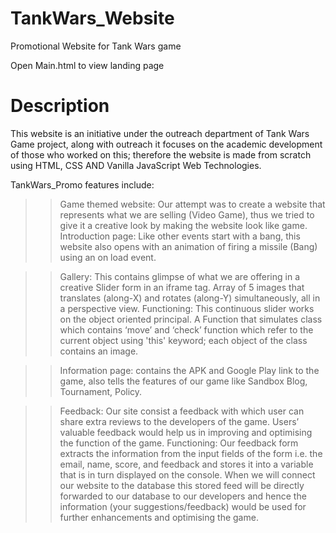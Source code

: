 # TankWars_Website
Promotional Website for Tank Wars game

Open Main.html to view landing page
# Description
This website is an initiative under the outreach department of Tank Wars Game project, along with outreach it focuses on the academic development of those who worked on this; therefore the website is made from scratch using HTML, CSS AND Vanilla JavaScript Web Technologies.

TankWars_Promo features include:

  >> Game themed website: Our attempt was to create a website that represents what we are selling (Video Game), thus we tried to give it a creative look by making the website look like game.
  >> Introduction page: Like other events start with a bang, this website also opens with an animation of firing a missile (Bang) using an on load event.
  
  >> Gallery: This contains glimpse of what we are offering in a creative Slider form in an iframe tag. Array of 5 images that translates (along-X) and rotates (along-Y) simultaneously, all in a perspective view.
  Functioning: This continuous slider works on the object oriented principal. A Function that simulates class which contains ‘move’ and ‘check’ function which refer to the current object using 'this' keyword; each object of the class contains an image.
  
  >> Information page: contains the APK and Google Play link to the game, also tells the features of our game like Sandbox Blog, Tournament, Policy.
  
  >> Feedback: Our site consist a feedback with which user can share extra reviews to the developers of the game. Users’ valuable feedback would help us in improving and optimising the function of the game.
  Functioning: Our feedback form extracts the information from the input fields of the form i.e. the email, name, score, and feedback and stores it into a variable that is in turn displayed on the console. When we will connect our website to the database this stored feed will be directly forwarded to our database to our developers and hence the information (your suggestions/feedback) would be used for further enhancements and optimising the game.
